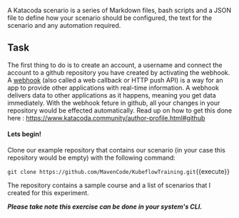 A Katacoda scenario is a series of Markdown files, bash scripts and a JSON file to define how your scenario should be configured, the text for the scenario and any automation required.

## Task
The first thing to do is to create an account, a username and connect the account to a github repository you have created by activating the webhook. A [webhook](https://sendgrid.com/blog/whats-webhook/) (also called a web callback or HTTP push API) is a way for an app to provide other applications with real-time information. A webhook delivers data to other applications as it happens, meaning you get data immediately. With the webhook feture in github, all your changes in your repository would be effected automatically. Read up on how to get this done here : https://www.katacoda.community/author-profile.html#github

#### Lets begin!

Clone our example repository that contains our scenario (in your case this repository would be empty) with the following command:

`git clone https://github.com/MavenCode/KubeflowTraining.git`{{execute}}

The repository contains a sample course and a list of scenarios that I created for this experiment.

***Please take note this exercise can be done in your system's CLI.***
